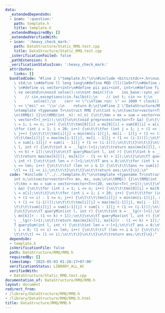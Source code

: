 ```yaml
---
data:
  _extendedDependsOn:
  - icon: ':question:'
    path: template.h
    title: template.h
  _extendedRequiredBy: []
  _extendedVerifiedWith:
  - icon: ':heavy_check_mark:'
    path: DataStructure/Static_RMQ.test.cpp
    title: DataStructure/Static_RMQ.test.cpp
  _isVerificationFailed: false
  _pathExtension: h
  _verificationStatusIcon: ':heavy_check_mark:'
  attributes:
    links: []
  bundledCode: "#line 2 \"template.h\"\n\n#include <bits/stdc++.h>\nusing namespace\
    \ std;\n \n#define ll long long\n#define MOD (ll)(1e9+7)\n#define all(x) (x).begin(),(x).end()\n\
    \ \n#define vi vector<int>\n#define pii pair<int, int>\n#define fi first\n#define\
    \ se second\n\nvoid solve();\n\nint main(){\n    ios_base::sync_with_stdio(false);cin.tie(NULL);\n\
    \    // cin.exceptions(cin.failbit);\n    // int t; cin >> t;\n    // while(t--)\n\
    \        solve();\n    cerr << \"\\nTime run: \" << 1000 * clock() / CLOCKS_PER_SEC\
    \ << \"ms\" << '\\n';\n    return 0;\n}\n#line 2 \"DataStructure/RMQ/RMQ.h\"\n\
    \ntemplate <typename T>\nstruct RMQ {\n\tint n;\n\tvector<vector<T>> mn, mx, sum;\n\
    \n\tRMQ() {}\n\tRMQ(int _n): n(_n) {\n\t\tmn = mx = sum = vector<vector<T>>(20,\
    \ vector<T>(_n+1));\n\t}\n\n\tvoid preprocess(vector<T> &a) {\n\t\tfor (int i\
    \ = 1; i <= n; i++) {\n\t\t\tmn[0][i] = mx[0][i] = sum[0][i] = a[i];\n\t\t}\n\t\
    \tfor (int i = 1; i < 20; i++) {\n\t\t\tfor (int j = 1; j + (1 << i) - 1 <= n;\
    \ j++) {\n\t\t\t\tmn[i][j] = min(mn[i-1][j], mn[i - 1][j + (1 << (i-1))]);\n\t\
    \t\t\tmx[i][j] = max(mx[i-1][j], mx[i - 1][j + (1 << (i-1))]);\n\t\t\t\tsum[i][j]\
    \ = sum[i-1][j] + sum[i - 1][j + (1 << (i-1))];\n\t\t\t}\n\t\t}\n\t}\n\n\tT queryMin(int\
    \ l, int r) {\n\t\tint k = __lg(r-l+1);\n\t\treturn min(mn[k][l], mn[k][r - (1\
    \ << k) + 1]);\n\t}\n\n\tT queryMax(int l, int r) {\n\t\tint k = __lg(r-l+1);\n\
    \t\treturn max(mx[k][l], mx[k][r - (1 << k) + 1]);\n\t}\n\n\tT querySum(int l,\
    \ int r) {\n\t\tint len = r-l+1;\n\t\tT ans = 0;\n\t\tfor (int i = 0; (1 << i)\
    \ <= len; i++) {\n\t\t\tif (len >> i & 1) {\n\t\t\t\tans += sum[i][l];\n\t\t\t\
    \tl += (1 << i);\n\t\t\t}\n\t\t}\n\t\treturn ans;\n\t}\n};\n"
  code: "#include \"../../template.h\"\n\ntemplate <typename T>\nstruct RMQ {\n\t\
    int n;\n\tvector<vector<T>> mn, mx, sum;\n\n\tRMQ() {}\n\tRMQ(int _n): n(_n) {\n\
    \t\tmn = mx = sum = vector<vector<T>>(20, vector<T>(_n+1));\n\t}\n\n\tvoid preprocess(vector<T>\
    \ &a) {\n\t\tfor (int i = 1; i <= n; i++) {\n\t\t\tmn[0][i] = mx[0][i] = sum[0][i]\
    \ = a[i];\n\t\t}\n\t\tfor (int i = 1; i < 20; i++) {\n\t\t\tfor (int j = 1; j\
    \ + (1 << i) - 1 <= n; j++) {\n\t\t\t\tmn[i][j] = min(mn[i-1][j], mn[i - 1][j\
    \ + (1 << (i-1))]);\n\t\t\t\tmx[i][j] = max(mx[i-1][j], mx[i - 1][j + (1 << (i-1))]);\n\
    \t\t\t\tsum[i][j] = sum[i-1][j] + sum[i - 1][j + (1 << (i-1))];\n\t\t\t}\n\t\t\
    }\n\t}\n\n\tT queryMin(int l, int r) {\n\t\tint k = __lg(r-l+1);\n\t\treturn min(mn[k][l],\
    \ mn[k][r - (1 << k) + 1]);\n\t}\n\n\tT queryMax(int l, int r) {\n\t\tint k =\
    \ __lg(r-l+1);\n\t\treturn max(mx[k][l], mx[k][r - (1 << k) + 1]);\n\t}\n\n\t\
    T querySum(int l, int r) {\n\t\tint len = r-l+1;\n\t\tT ans = 0;\n\t\tfor (int\
    \ i = 0; (1 << i) <= len; i++) {\n\t\t\tif (len >> i & 1) {\n\t\t\t\tans += sum[i][l];\n\
    \t\t\t\tl += (1 << i);\n\t\t\t}\n\t\t}\n\t\treturn ans;\n\t}\n};"
  dependsOn:
  - template.h
  isVerificationFile: false
  path: DataStructure/RMQ/RMQ.h
  requiredBy: []
  timestamp: '2025-05-03 01:26:17+07:00'
  verificationStatus: LIBRARY_ALL_AC
  verifiedWith:
  - DataStructure/Static_RMQ.test.cpp
documentation_of: DataStructure/RMQ/RMQ.h
layout: document
redirect_from:
- /library/DataStructure/RMQ/RMQ.h
- /library/DataStructure/RMQ/RMQ.h.html
title: DataStructure/RMQ/RMQ.h
---
```

